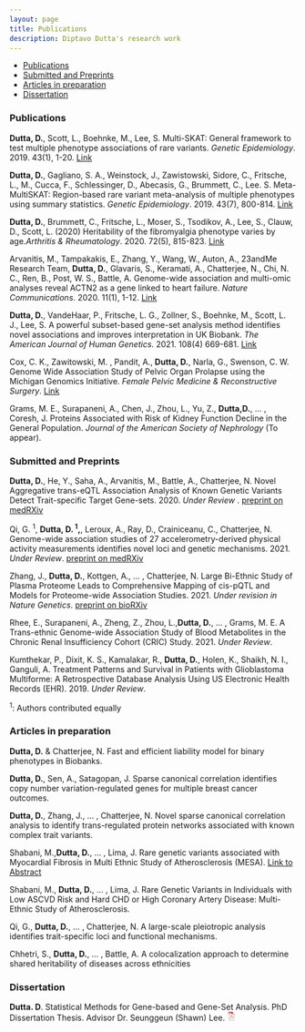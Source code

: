 ```yaml
---
layout: page
title: Publications
description: Diptavo Dutta's research work
---
```


<div class="navbar">
    <div class="navbar-inner">
        <ul class="nav">
            <li><a href="#articles">Publications</a></li>
            <li><a href="#submitted">Submitted and Preprints </a></li>
            <li><a href="#Working">Articles in preparation</a></li>            
            <li><a href="#dissertation">Dissertation</a></li>
        </ul>
    </div>
</div>


### <a name="articles"></a> Publications

**Dutta, D.**, Scott, L., Boehnke, M., Lee, S. Multi-SKAT: General framework to test multiple phenotype associations of rare variants.  *Genetic Epidemiology*. 2019. 43(1), 1-20. [Link](https://pubmed.ncbi.nlm.nih.gov/30298564/])

**Dutta, D.**, Gagliano, S. A., Weinstock, J., Zawistowski, Sidore, C., Fritsche, L., M., Cucca, F., Schlessinger, D., Abecasis, G., Brummett, C.,  Lee. S. Meta-MultiSKAT: Region-based rare variant meta-analysis of multiple phenotypes using summary statistics. *Genetic Epidemiology*. 2019. 43(7), 800-814. [Link](https://www.ncbi.nlm.nih.gov/pmc/articles/PMC7006736/)

**Dutta, D.**, Brummett, C., Fritsche, L., Moser, S., Tsodikov, A., Lee, S., Clauw, D., Scott, L. (2020) Heritability of the fibromyalgia phenotype varies by age.*Arthritis & Rheumatology*. 2020. 72(5), 815-823. [Link](https://onlinelibrary.wiley.com/doi/abs/10.1002/art.41171)

 Arvanitis, M., Tampakakis, E., Zhang, Y., Wang, W., Auton, A., 23andMe Research Team, **Dutta, D.**, Glavaris, S., Keramati, A., Chatterjee, N., Chi, N. C., Ren, B., Post, W. S., Battle, A. Genome-wide association and multi-omic analyses reveal ACTN2 as a gene linked to heart failure. *Nature Communications*. 2020. 11(1), 1-12. [Link](https://www.nature.com/articles/s41467-020-14843-7)
 
 **Dutta, D.**, VandeHaar, P., Fritsche, L. G., Zollner, S., Boehnke, M., Scott, L. J., Lee, S. A powerful subset-based gene-set analysis method identifies novel associations and improves interpretation in UK Biobank. *The American Journal of Human Genetics*. 2021. 108(4) 669-681. [Link](https://www.sciencedirect.com/science/article/abs/pii/S0002929721000586)
 
 Cox, C. K., Zawitowski, M. , Pandit, A., **Dutta, D.**, Narla, G., Swenson, C. W. Genome Wide Association Study of Pelvic Organ Prolapse using the Michigan Genomics Initiative. *Female Pelvic Medicine & Reconstructive Surgery*. [Link](https://europepmc.org/article/med/34027909)
 
Grams, M. E., Surapaneni, A., Chen, J., Zhou, L., Yu, Z., **Dutta,D.**, ... , Coresh, J. Proteins Associated with Risk of Kidney Function Decline in the General Population. *Journal of the American Society of Nephrology* (To appear).

### <a name="submitted"></a> Submitted and Preprints

**Dutta, D.**, He, Y., Saha, A., Arvanitis, M., Battle, A., Chatterjee, N. Novel Aggregative trans-eQTL Association Analysis of Known Genetic Variants Detect Trait-specific Target Gene-sets.  2020. *Under Review* . [preprint on medRXiv](https://www.medrxiv.org/content/10.1101/2020.09.29.20204388v2)

Qi, G. <sup> 1</sup>, **Dutta, D.<sup> 1</sup>,**, Leroux, A., Ray, D., Crainiceanu, C., Chatterjee, N. Genome-wide association studies of 27 accelerometry-derived physical activity measurements identifies novel loci and genetic mechanisms. 2021. *Under Review*. [preprint on medRXiv](https://www.medrxiv.org/content/10.1101/2021.02.15.21251499v2)

Zhang, J., **Dutta, D.**, Kottgen, A., ... , Chatterjee, N. Large Bi-Ethnic Study of Plasma Proteome Leads to Comprehensive Mapping of cis-pQTL and Models for Proteome-wide Association Studies. 2021. *Under revision in Nature Genetics*. [preprint on bioRXiv](https://www.biorxiv.org/content/10.1101/2021.03.15.435533v1.abstract)

Rhee, E., Surapaneni, A., Zheng, Z., Zhou, L.,**Dutta, D.**, ... , Grams, M. E. A Trans-ethnic Genome-wide Association Study of Blood Metabolites in the Chronic Renal Insufficiency Cohort (CRIC) Study. 2021. *Under Review*.

Kumthekar, P., Dixit, K. S., Kamalakar, R., **Dutta, D.**, Holen, K., Shaikh, N. I., Ganguli, A. Treatment Patterns and Survival in Patients with Glioblastoma Multiforme: A Retrospective Database Analysis Using US Electronic Health Records (EHR). 2019. *Under Review*.

<sup>1</sup>: Authors contributed equally

### <a name="Working"></a> Articles in preparation

**Dutta, D.** & Chatterjee, N. Fast and efficient liability model for binary phenotypes in Biobanks.

**Dutta, D.**, Sen, A., Satagopan, J. Sparse canonical correlation identifies copy number variation-regulated genes for multiple breast cancer outcomes.

**Dutta, D.**, Zhang, J., ... , Chatterjee, N. Novel sparse canonical correlation analysis to identify trans-regulated protein networks associated with known complex trait variants.

Shabani, M.,**Dutta, D.**, ... , Lima, J. Rare genetic variants associated with Myocardial Fibrosis in Multi Ethnic Study of Atherosclerosis (MESA). [Link to Abstract](https://www.jacc.org/doi/full/10.1016/S0735-1097%2821%2902202-6)

Shabani, M., **Dutta, D.**, ... , Lima, J. Rare Genetic Variants in Individuals with Low ASCVD Risk and Hard CHD or High Coronary Artery Disease: Multi-Ethnic Study of Atherosclerosis.

Qi, G., **Dutta, D.**, ... , Chatterjee, N. A large-scale pleiotropic analysis identifies trait-specific loci and functional mechanisms.

Chhetri, S., **Dutta, D.**, ... , Battle, A. A colocalization approach to determine shared heritability of diseases across ethnicities


### <a name="dissertation"></a> Dissertation


**Dutta. D**. Statistical Methods for Gene-based and Gene-Set Analysis. PhD Dissertation Thesis. Advisor Dr. Seunggeun (Shawn) Lee. [![pdf](icons16/pdf-icon.png)](diptavo_1.pdf)








